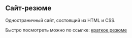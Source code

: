 ## Сайт-резюме

Одностраничный сайт, состоящий из HTML и CSS.

Быстро посмотреть можно по ссылке:
<a href="https://kotenka.netlify.app" target="_blank">краткое резюме</a>